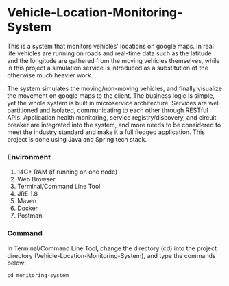 # Vehicle-Location-Monitoring-System
This is a system that monitors vehicles' locations on google maps. In real life vehicles are running on roads and real-time data such as the latitude and the longitude are gathered from the moving vehicles themselves, while in this project a simulation service is introduced as a substitution of the otherwise much heavier work.

The system simulates the moving/non-moving vehicles, and finally visualize the movement on google maps to the client. The business logic is simple, yet the whole system is built in microservice architecture. Services are well partitioned and isolated, communicating to each other through RESTful APIs. Application health monitoring, service registry/discovery, and circuit breaker are integrated into the system, and more needs to be considered to meet the industry standard and make it a full fledged application. This project is done using Java and Spring tech stack.
### Environment
1. 14G+ RAM (if running on one node)
2. Web Browser
3. Terminal/Command Line Tool
4. JRE 1.8
5. Maven
6. Docker
7. Postman
### Command
In Terminal/Command Line Tool, change the directory (cd) into the project directory (Vehicle-Location-Monitoring-System), and type the commands below:

    cd monitoring-system
